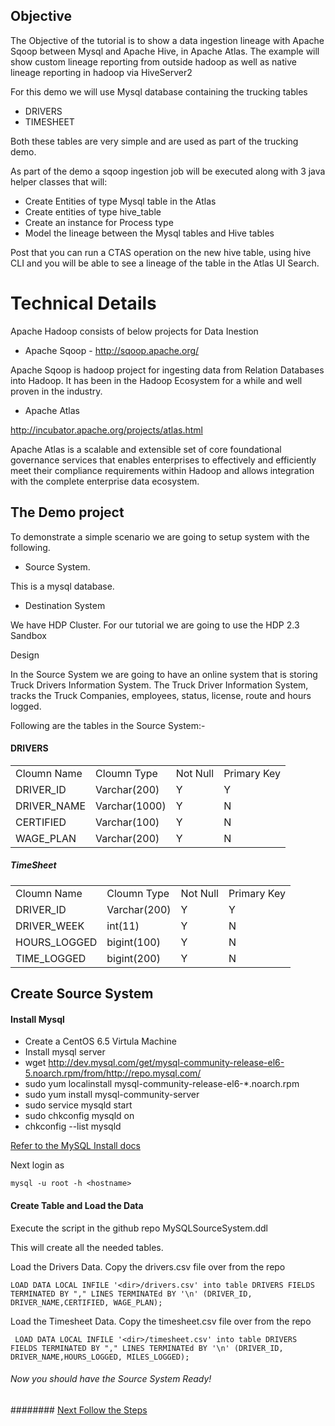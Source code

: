 

## Objective

The Objective of the tutorial is to show a data ingestion lineage with Apache Sqoop between Mysql and Apache Hive, in Apache Atlas. The example will show custom lineage reporting from outside hadoop as well as native lineage reporting in hadoop via HiveServer2


For this demo we will use Mysql database containing the trucking tables
* DRIVERS
* TIMESHEET

Both these tables are very simple and are used as part of the trucking demo.

As part of the demo a sqoop ingestion job will be executed along with 3 java helper classes that will:
* Create Entities of type Mysql table in the Atlas
* Create entities of type hive_table
* Create an instance for Process type
* Model the lineage between the Mysql tables and Hive tables

Post that you can run a CTAS operation on the new hive table, using hive CLI and you will be able to see a lineage of the table in the Atlas UI Search.


# Technical Details

Apache Hadoop consists of below projects for Data Inestion 

* Apache Sqoop - 
http://sqoop.apache.org/

Apache Sqoop is hadoop project for ingesting data from Relation Databases into Hadoop. It has been in the Hadoop Ecosystem for a while and well proven in the industry.

* Apache Atlas

http://incubator.apache.org/projects/atlas.html

Apache Atlas is a scalable and extensible set of core foundational governance services that enables enterprises to effectively and efficiently meet their compliance requirements within Hadoop and allows integration with the complete enterprise data ecosystem.

## The Demo project

To demonstrate a simple scenario we are going to setup system with the following.

* Source System.

This is a mysql database. 

* Destination System
 
We have HDP Cluster. For our tutorial we are going to use the HDP 2.3 Sandbox

Design

In the Source System we are going to have an online system that is storing Truck Drivers Information System. The Truck Driver Information System, tracks the Truck Companies, employees, status, license, route and hours logged.

Following are the tables in the Source System:-

#### DRIVERS

<table>
 <tr>
  <td>Cloumn Name</td>
  <td>Cloumn Type</td>
  <td>Not Null </td>
  <td> Primary Key</td>
 </tr>
 <tr>
  <td>DRIVER_ID</td>
  <td>Varchar(200)</td>
  <td>Y</td>
  <td>Y</td>
 </tr>
  <tr>
  <td>DRIVER_NAME</td>
  <td>Varchar(1000)</td>
  <td>Y</td>
  <td>N</td>
 </tr>
  <tr>
  <td>CERTIFIED</td>
  <td>Varchar(100)</td>
  <td>Y</td>
  <td>N</td>
 </tr>
 <tr>
  <td>WAGE_PLAN</td>
  <td>Varchar(200)</td>
  <td>Y</td>
  <td>N</td>
 </tr>
</table>

##### TimeSheet

<table>
 <tr>
  <td>Cloumn Name</td>
  <td>Cloumn Type</td>
  <td>Not Null </td>
  <td> Primary Key</td>
 </tr>
 <tr>
  <td>DRIVER_ID</td>
  <td>Varchar(200)</td>
  <td>Y</td>
  <td>Y</td>
 </tr>
  <tr>
  <td>DRIVER_WEEK</td>
  <td>int(11)</td>
  <td>Y</td>
  <td>N</td>
 </tr>
  <tr>
  <td>HOURS_LOGGED</td>
  <td>bigint(100)</td>
  <td>Y</td>
  <td>N</td>
 </tr>
 <tr>
  <td>TIME_LOGGED</td>
  <td>bigint(200)</td>
  <td>Y</td>
  <td>N</td>
 </tr>
</table>


## Create Source System

#### Install Mysql

* Create a CentOS 6.5 Virtula Machine
* Install mysql server
* wget http://dev.mysql.com/get/mysql-community-release-el6-5.noarch.rpm/from/http://repo.mysql.com/
* sudo yum localinstall mysql-community-release-el6-*.noarch.rpm
* sudo yum install mysql-community-server
* sudo service mysqld start
* sudo chkconfig mysqld on
* chkconfig --list mysqld

[Refer to the MySQL Install docs](https://dev.mysql.com/doc/refman/5.6/en/linux-installation-yum-repo.html)

Next login as 

    mysql -u root -h <hostname>

#### Create Table and Load the Data
Execute the script in the github repo 
    MySQLSourceSystem.ddl

This will create all the needed tables.

Load the Drivers Data. Copy the drivers.csv file over from the repo

    LOAD DATA LOCAL INFILE '<dir>/drivers.csv' into table DRIVERS FIELDS TERMINATED BY "," LINES TERMINATEd BY '\n' (DRIVER_ID, DRIVER_NAME,CERTIFIED, WAGE_PLAN);
    

Load the Timesheet Data. Copy the timesheet.csv file over from the repo


     LOAD DATA LOCAL INFILE '<dir>/timesheet.csv' into table DRIVERS FIELDS TERMINATED BY "," LINES TERMINATEd BY '\n' (DRIVER_ID, DRIVER_NAME,HOURS_LOGGED, MILES_LOGGED);

###### Now you should have the Source System Ready! 

######## [Next Follow the Steps](Steps.md)

















